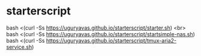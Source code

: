 # starterscript

bash <(curl -Ss https://uguryavas.github.io/starterscript/starter.sh) \<br>
bash <(curl -Ss https://uguryavas.github.io/starterscript/startsimple-nas.sh) \
bash <(curl -Ss https://uguryavas.github.io/starterscript/tmux-aria2-service.sh)
